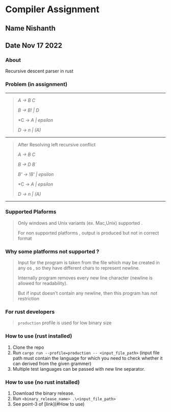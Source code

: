 # Compiler Assignment 

## **Name** Nishanth 
## **Date** Nov 17 2022

### About 
Recursive descent parser in rust

### Problem (in assignment)
-----
> *A  -> B C*
> 
> *B  -> B! | D*
> 
> *C  -> *A | epsilon*
> 
> *D  -> n  | (A)*
----
> After Resolving left recursive conflict 
> 
> *A  -> B C*
> 
> *B  -> D B`*
> 
> 
> *B' -> !B' | epsilon*
> 
> *C  -> *A | epsilon*
> 
> *D  -> n  | (A)*
----

### Supported Plaforms
> Only windows and Unix variants (ex. Mac,Unix) supported .
>
> For non supported platforms , output is produced but not in correct format 

### Why some platforms not supported ?
> Input for the program is taken from the file which may be created in any os , so they have different chars to represent newline.
>
> Internally program removes every new line character (newline is allowed for readability).
>
> But if input doesn't contain any newline, then this program has not restriction

### For rust developers
> `production` profile is used for low binary size

### How to use (rust installed)
1. Clone the repo
2. Run `cargo run --profile=production -- <input_file_path>` (input file path must contain the language for which you need to check whether it can derived from the given grammer)
3. Multiple test languages can be passed with new line separator.

### How to use (no rust installed)
1. Download the binary release.
2. Run `<binary_release_name> .\<input_file_path>`
3. See point-3 of [link](#How to use)
